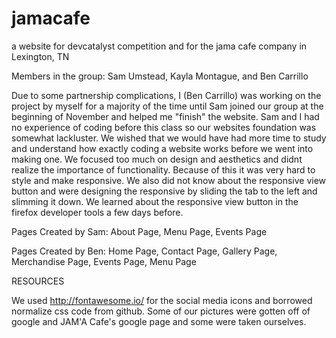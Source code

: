 # jamacafe
a website for devcatalyst competition and for the jama cafe company in Lexington, TN

Members in the group: Sam Umstead, Kayla Montague, and Ben Carrillo

Due to some partnership complications, I (Ben Carrillo) was working on the project by myself for a majority of the time until Sam
joined our group at the beginning of November and helped me "finish" the website. Sam and I had no experience of coding before this class so our websites foundation was somewhat lackluster. We wished that we would have had more time to study and understand how exactly coding a website works before we went into making one. We focused too much on design and aesthetics and didnt realize the importance of functionality. Because of this it was very hard to style and make responsive. We also did not know about the responsive view button and were designing the responsive by sliding the tab to the left and slimming it down. We learned about the responsive view button in the firefox developer tools a few days before.

Pages Created by Sam: About Page, Menu Page, Events Page

Pages Created by Ben: Home Page, Contact Page, Gallery Page, Merchandise Page, Events Page, Menu Page

RESOURCES

We used http://fontawesome.io/ for the social media icons and borrowed normalize css code from github. Some of our pictures were
gotten off of google and JAM'A Cafe's google page and some were taken ourselves.
